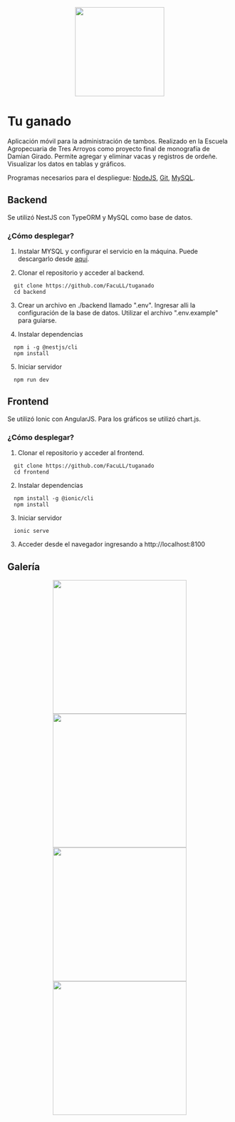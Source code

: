 <p align="center">
  <img src="https://github.com/FacuLL/tuganado/assets/69525757/9172891c-8994-4e8d-b962-a35f19580581" width="200px" />
</p>

# Tu ganado
Aplicación móvil para la administración de tambos. Realizado en la Escuela Agropecuaria de Tres Arroyos como proyecto final de monografía de Damian Girado. Permite agregar y eliminar vacas y registros de ordeñe. Visualizar los datos en tablas y gráficos.

Programas necesarios para el despliegue: [NodeJS](https://nodejs.org/en/download), [Git](https://git-scm.com/downloads), [MySQL](https://dev.mysql.com/downloads/mysql/).

## Backend
Se utilizó NestJS con TypeORM y MySQL como base de datos.

### ¿Cómo desplegar?

1. Instalar MYSQL y configurar el servicio en la máquina. Puede descargarlo desde [aquí](https://dev.mysql.com/downloads/mysql/).

2. Clonar el repositorio y acceder al backend.

```console
  git clone https://github.com/FacuLL/tuganado
  cd backend
```

3. Crear un archivo en ./backend llamado ".env". Ingresar alli la configuración de la base de datos. Utilizar el archivo ".env.example" para guiarse.

4. Instalar dependencias

```console
  npm i -g @nestjs/cli
  npm install
```
   
5. Iniciar servidor

```console
  npm run dev
```

## Frontend
Se utilizó Ionic con AngularJS. Para los gráficos se utilizó chart.js.

### ¿Cómo desplegar?

1. Clonar el repositorio y acceder al frontend.

```console
  git clone https://github.com/FacuLL/tuganado
  cd frontend
```

2. Instalar dependencias

```console
  npm install -g @ionic/cli
  npm install
```
   
3. Iniciar servidor

```console
  ionic serve
```

3. Acceder desde el navegador ingresando a http://localhost:8100

## Galería

<p align="center">
  <img src="https://github.com/FacuLL/tuganado/assets/69525757/caa9fa3d-21ff-44f6-b901-7f8ff62c4f88" height="300px" />
  <img src="https://github.com/FacuLL/tuganado/assets/69525757/05a0d075-8a4c-449f-806e-28f8532bf834" height="300px" />
  <img src="https://github.com/FacuLL/tuganado/assets/69525757/5b2f5b3e-c50a-4677-a196-d6aa0c3b30e7" height="300px" />
  <img src="https://github.com/FacuLL/tuganado/assets/69525757/05816e24-44f8-4739-86c8-58416b1a71d9" height="300px" />
</p>
